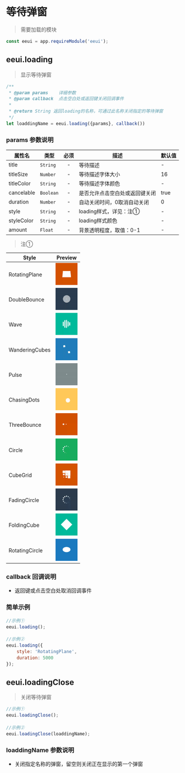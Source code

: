 # 等待弹窗

> 需要加载的模块

```js
const eeui = app.requireModule('eeui');
```

## eeui.loading

> 显示等待弹窗

```js
/**
 * @param params    详细参数
 * @param callback  点击空白处或返回键关闭回调事件
 * 
 * @return String 返回loading的名称，可通过此名称关闭指定的等待弹窗
 */
let loaddingName = eeui.loading({params}, callback())
```

### params 参数说明

| 属性名 | 类型 | 必须 | 描述 | 默认值 |
| --- | --- | :-: | --- | --- |
| title | `String` | - | 等待描述 | - |
| titleSize | `Number` | - | 等待描述字体大小 | 16 |
| titleColor | `String` | - | 等待描述字体颜色 | - |
| cancelable | `Boolean` | - | 是否允许点击空白处或返回键关闭 | true |
| duration | `Number` | - | 自动关闭时间，0取消自动关闭 | 0 |
| style | `String` | - | loading样式，详见：注① | - |
| styleColor | `String` | - | loading样式颜色 | - |
| amount | `Float ` | - | 背景透明程度，取值：0-1 | - |

> 注①

Style | Preview
------------     |   -------------
RotatingPlane    | <img src='./media/RotatingPlane.gif' alt='RotatingPlane' width="60px" height="60px"/>
DoubleBounce     | <img src='./media/DoubleBounce.gif' alt='DoubleBounce' width="60px" height="60px"/>
Wave             | <img src='./media/Wave.gif' alt='Wave' width="60px" height="60px"/>
WanderingCubes   | <img src='./media/WanderingCubes.gif' alt='WanderingCubes' width="60px" height="60px"/>
Pulse            | <img src='./media/Pulse.gif' alt='Pulse' width="60px" height="60px"/>
ChasingDots      | <img src='./media/ChasingDots.gif' alt='ChasingDots' width="60px" height="60px"/>
ThreeBounce      | <img src='./media/ThreeBounce.gif' alt='ThreeBounce' width="60px" height="60px"/>
Circle           | <img src='./media/Circle.gif' alt='Circle' width="60px" height="60px"/>
CubeGrid         | <img src='./media/CubeGrid.gif' alt='CubeGrid' width="60px" height="60px"/>
FadingCircle     | <img src='./media/FadingCircle.gif' alt='FadingCircle' width="60px" height="60px"/>
FoldingCube      | <img src='./media/FoldingCube.gif' alt='FoldingCube' width="60px" height="60px"/>
RotatingCircle   | <img src='./media/RotatingCircle.gif' alt='RotatingCircle' width="60px" height="60px"/>

### callback 回调说明

* 返回键或点击空白处取消回调事件

### 简单示例

```js
//示例①
eeui.loading();

//示例②
eeui.loading({
    style: 'RotatingPlane',
    duration: 5000
});
```

## eeui.loadingClose

> 关闭等待弹窗

```js
//示例①
eeui.loadingClose();

//示例②
eeui.loadingClose(loaddingName);
```

### loaddingName 参数说明

* 关闭指定名称的弹窗，留空则关闭正在显示的第一个弹窗


